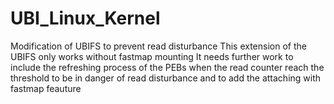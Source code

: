 # UBI_Linux_Kernel
Modification of UBIFS to prevent read disturbance
This extension of the UBIFS only works without fastmap mounting
It needs further work to include the refreshing process of the PEBs 
when the read counter reach the threshold to be in danger of read disturbance
and to add the attaching with fastmap feauture
